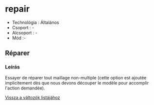 # repair

* Technológia : Általános
* Csoport : -
* Alcsoport : -
* Mód :-

## Réparer

### Leírás

Essayer de réparer tout maillage non-multiple \(cette option est ajoutée implicitement dès que nous devons découper le modèle pour accomplir l'action demandée\).

[Vissza a változók listájához](variable_list.md)

